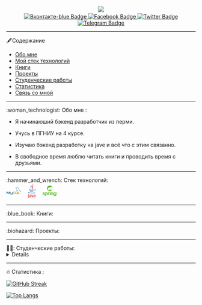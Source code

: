 <div id="header" align="center">
  <img src="https://media.giphy.com/media/qgQUggAC3Pfv687qPC/giphy.gif"/>
</div>

<div id="badges", align="center" >
  <a href="https://vk.com/vladcvo">
    <img src="https://img.shields.io/badge/Вконтакте-blue?style=for-the-badge&logo=VK&logoColor=white" alt="Вконтакте-blue Badge"/>
  </a>
  <a href="your-linkedin-URL">
    <img src="https://img.shields.io/badge/Facebook-blue?style=for-the-badge&logo=Facebook&logoColor=white" alt="Facebook Badge"/>
  </a>
  <a href="your-linkedin-URL">
    <img src="https://img.shields.io/badge/Twitter-blue?style=for-the-badge&logo=twitter&logoColor=white" alt="Twitter Badge"/>
  </a>
  <a href="https://web.telegram.org/k/">
   <img src="https://img.shields.io/badge/Telegram-blue?style=for-the-badge&logo=Telegram&logoColor=white" alt="Telegram Badge"/>
  </a>
  
</div>




 ---

:fountain_pen:Содержание

- [Обо мне](#me)  
- [Мой стек технологий](#stack)  
- [Книги](#book)  
- [Проекты](#project)
- [Студенческие работы](#studproject)  
- [Статистика](#stat)  
- [Связь со мной](#emphasis) 

---
<a name="me"/>
:woman_technologist: Обо мне :

- Я начинаюший бэкенд разработчик из перми. 

- Учусь в ПГНИУ на 4 курсе.

- Изучаю бэкенд разработку на jave и всё что с этим связанно.

- В свободное время люблю читать книги и проводить время с друзьями.

</a>


 ---
<a name="stack"/>
   :hammer_and_wrench: Стек технологий:
  
  <div>
    <img src="https://github.com/devicons/devicon/blob/master/icons/mysql/mysql-original-wordmark.svg" title="MySQL"  alt="MySQL" width="40" height="40"/>&nbsp;
    <img src="https://github.com/devicons/devicon/blob/master/icons/java/java-original-wordmark.svg" title="Java" alt="Java" width="40" height="40"/>&nbsp;
    <img src="https://github.com/devicons/devicon/blob/master/icons/spring/spring-original-wordmark.svg" title="Spring" alt="Spring" width="40" height="40"/>&nbsp;
  </div>

</a>

---
<a name="book"/>
 :blue_book: Книги:
</a>

---
<a name="project"/>
 :biohazard: Проекты:
</a>

---
<a name="studproject"/>
 👨‍🎓: Студенческие работы:
 
 
  <details><summary>Работы по SQL</summary>

     
  [Создание и заполнение](https://github.com/Vlad-Perceval/creation-and-filling)
  
  [Обьединение таблиц](https://github.com/Vlad-Perceval/connection-operations)
  
  [Запросы](https://github.com/Vlad-Perceval/requests-sql)
  
  [Функции и триггеры](https://github.com/Vlad-Perceval/functions-and-triggers)
  
  [Функции и триггеры2](https://github.com/Vlad-Perceval/connection-operations-2)
  
  [Пользователи и роли](https://github.com/Vlad-Perceval/users-and-roles)
  
  [Транзакции](https://github.com/Vlad-Perceval/transactions)
  
  </details>
  
  
</a>

---

<a name="stat"/>

  :fire: Статистика :  
  
  [![GitHub Streak](http://github-readme-streak-stats.herokuapp.com?user=your-github-username&theme=dark&background=000000)](https://git.io/streak-stats)
  
  [![Top Langs](https://github-readme-stats.vercel.app/api/top-langs/?username=your-github-username&layout=compact&theme=vision-friendly-dark)](https://github.com/anuraghazra/github-readme-stats)
</a>
